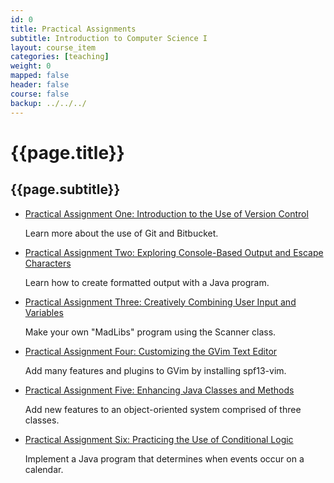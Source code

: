 ```yaml
---
id: 0
title: Practical Assignments
subtitle: Introduction to Computer Science I
layout: course_item
categories: [teaching]
weight: 0
mapped: false
header: false
course: false
backup: ../../../
---
```


# {{page.title}}

## {{page.subtitle}}

<ul>

<li><a href="{{site.baseurl}}teaching/cs111F2014/provide/practicals/practical01/cs111F2014-practical01.pdf">Practical Assignment One: Introduction to the Use of Version Control</a> <p>Learn more about the use of Git and Bitbucket.</p>

<li><a href="{{site.baseurl}}teaching/cs111F2014/provide/practicals/practical02/cs111F2014-practical02.pdf">Practical Assignment Two: Exploring Console-Based Output and Escape Characters</a> <p>Learn how to create formatted output with a Java program.</p>

<li><a href="{{site.baseurl}}teaching/cs111F2014/provide/practicals/practical03/cs111F2014-practical03.pdf">Practical Assignment Three: Creatively Combining User Input and Variables</a> <p>Make your own "MadLibs" program using the Scanner class.</p>

<li><a href="{{site.baseurl}}teaching/cs111F2014/provide/practicals/practical04/cs111F2014-practical04.pdf">Practical Assignment Four: Customizing the GVim Text Editor</a> <p>Add many features and plugins to GVim by installing spf13-vim.</p>

<li><a href="{{site.baseurl}}teaching/cs111F2014/provide/practicals/practical05/cs111F2014-practical05.pdf">Practical Assignment Five: Enhancing Java Classes and Methods</a> <p>Add new features to an object-oriented system comprised of three classes.</p>

<li><a href="{{site.baseurl}}teaching/cs111F2014/provide/practicals/practical06/cs111F2014-practical06.pdf">Practical Assignment Six: Practicing the Use of Conditional Logic</a> <p>Implement a Java program that determines when events occur on a calendar.</p>

</ul>






